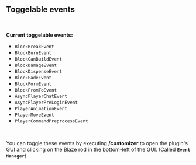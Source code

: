 ## Toggelable events
<br>

**Current toggelable events:**
* `BlockBreakEvent`
* `BlockBurnEvent`
* `BlockCanBuildEvent`
* `BlockDamageEvent`
* `BlockDispenseEvent`
* `BlockFadeEvent`
* `BlockFormEvent`
* `BlockFromToEvent`
* `AsyncPlayerChatEvent`
* `AsyncPlayerPreLoginEvent`
* `PlayerAnimationEvent`
* `PlayerMoveEvent`
* `PlayerCommandPreprocessEvent`
<br>

You can toggle these events by executing **/customizer** to open the plugin's GUI and clicking on the Blaze rod in the bottom-left of the GUI. (Called **`Event Manager`**)
